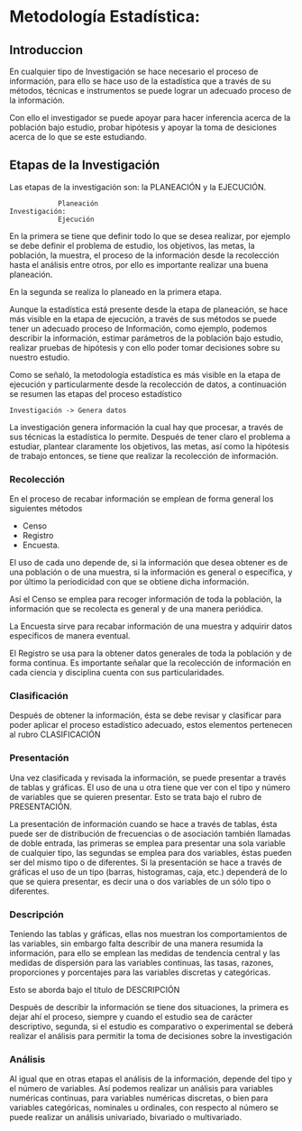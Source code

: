 # Metodología Estadística:

## Introduccion
En cualquier tipo de Investigación se hace necesario el proceso de información, 
para ello se hace uso de la estadística que a través de su métodos, técnicas e
instrumentos se puede lograr un adecuado proceso de la información.

Con ello el investigador se puede apoyar para hacer inferencia acerca de la
población bajo estudio, probar hipótesis y apoyar la toma de desiciones acerca
de lo que se este estudiando.

## Etapas de la Investigación

Las etapas de la investigación son: la PLANEACIÓN y la EJECUCIÓN.
```
			Planeación
Investigación:
			Ejecución					
```
En la primera se tiene que definir todo lo que se desea realizar, por ejemplo se
debe definir el problema de estudio, los objetivos, las metas, la población, la
muestra, el proceso de la información desde la recolección hasta el análisis
entre otros, por ello es importante realizar una buena planeación.

En la segunda se realiza lo planeado en la primera etapa.

Aunque la estadística está presente desde la etapa de planeación, se hace más
visible en la etapa de ejecución, a través de sus métodos se puede tener un
adecuado proceso de Información, como ejemplo, podemos describir la información,
estimar parámetros de la población bajo estudio, realizar pruebas de hipótesis y
con ello  poder tomar decisiones sobre su nuestro estudio.

Como se señaló, la metodología estadística es más visible en la etapa de
ejecución y particularmente desde la recolección de datos, a continuación se
resumen las etapas del proceso estadístico
```
Investigación -> Genera datos
```
La investigación genera información la cual hay que procesar, a través de sus
técnicas la estadística lo permite. Después de tener claro el problema a
estudiar, plantear claramente los objetivos, las metas, así como la hipótesis
de trabajo entonces, se tiene que realizar la recolección de información.

### Recolección

En el proceso de recabar información se emplean de forma general los siguientes
métodos

- Censo
- Registro
- Encuesta.

El uso de cada uno depende de, si la información que desea obtener es de una
población o de una muestra, si la información es general o específica, y por
último la periodicidad con que se obtiene dicha información.

Así el Censo se emplea para recoger información de toda la población, la
información que se recolecta es general y de una manera periódica.

La Encuesta sirve para recabar información de una muestra y adquirir datos
específicos de manera eventual.

El Registro se usa para la obtener datos generales de toda la población y de
forma continua. Es importante señalar que la recolección de información en cada
ciencia y disciplina cuenta con sus particularidades.

### Clasificación

Después de obtener la información, ésta se debe revisar y clasificar para poder
aplicar el proceso estadístico adecuado, estos elementos pertenecen al rubro
CLASIFICACIÓN

### Presentación
Una vez clasificada y revisada la información, se puede presentar a través de
tablas y gráficas. El uso de una u otra tiene que ver con el tipo y número de
variables que se quieren presentar. Esto se trata bajo el rubro de PRESENTACIÓN.

La presentación de información cuando se hace a través de tablas, ésta puede ser
de distribución de frecuencias o de asociación también llamadas de doble
entrada, las primeras se emplea para presentar una sola variable de cualquier
tipo, las segundas se emplea para dos variables, éstas pueden ser del mismo tipo
o de  diferentes. Si la presentación se hace a través de gráficas el uso de un
tipo (barras, histogramas, caja, etc.) dependerá de lo que se quiera presentar,
es decir una o dos variables de un sólo tipo o diferentes.

### Descripción

Teniendo las tablas y gráficas, ellas nos muestran los comportamientos de las
variables, sin embargo falta describir de una manera resumida la información,
para ello se emplean las medidas de tendencia central y las medidas de
dispersión para las variables continuas, las tasas, razones, proporciones y
porcentajes para las variables discretas y categóricas.

Esto se aborda bajo el título de DESCRIPCIÓN

Después de describir la información se tiene dos situaciones, la primera es
dejar ahí el proceso, siempre y cuando el estudio sea de carácter descriptivo,
segunda, si el estudio es comparativo o experimental se deberá realizar el
análisis para permitir la toma de decisiones sobre la investigación

### Análisis

Al igual que en otras etapas el análisis de la información, depende del tipo y
el número de variables. Así podemos realizar un análisis para variables
numéricas continuas, para variables numéricas discretas, o bien para variables
categóricas, nominales u ordinales, con respecto al número se puede realizar un
análisis univariado, bivariado o multivariado.
